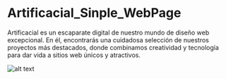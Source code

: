 # Artificacial_Sinple_WebPage
Artificacial es un escaparate digital de nuestro mundo de diseño web excepcional. En él, encontrarás una cuidadosa selección de nuestros proyectos más destacados, donde combinamos creatividad y tecnología para dar vida a sitios web únicos y atractivos. 

![alt text](https://github.com/oscarlara/Artificacial_Sinple_WebPage/blob/main/assets/img/screencapture-127-0-0-1-5500-index-html-2023-09-23-18_23_25.png)

